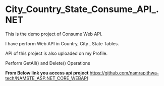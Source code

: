 # City_Country_State_Consume_API_.NET
This is the demo project of Consume Web API. 

I have perform Web API in Country, City , State Tables. 

API of this project is also uploaded on my Profile. 

Perform GetAll() and Delete() Operations

**From Below link you access api project**
https://github.com/namrapithwa-tech/NAMSTE_ASP.NET_CORE_WEBAPI

